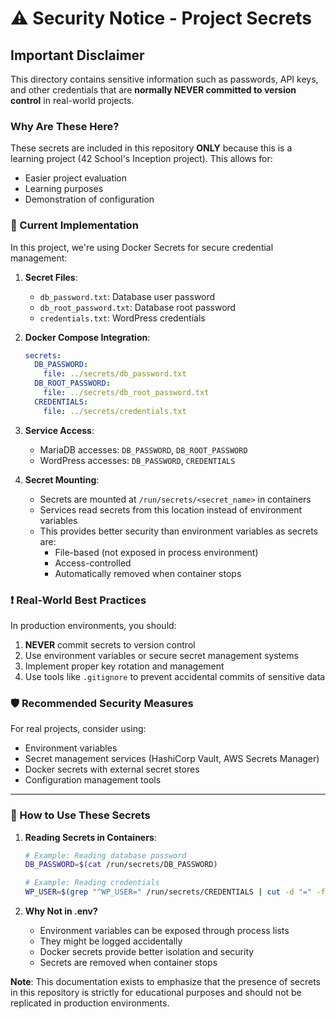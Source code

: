 # ⚠️ Security Notice - Project Secrets

## Important Disclaimer

This directory contains sensitive information such as passwords, API keys, and other credentials that are **normally NEVER committed to version control** in real-world projects.

### Why Are These Here?

These secrets are included in this repository **ONLY** because this is a learning project (42 School's Inception project). This allows for:
- Easier project evaluation
- Learning purposes
- Demonstration of configuration

### 🔐 Current Implementation

In this project, we're using Docker Secrets for secure credential management:

1. **Secret Files**:
   - `db_password.txt`: Database user password
   - `db_root_password.txt`: Database root password
   - `credentials.txt`: WordPress credentials

2. **Docker Compose Integration**:
   ```yaml
   secrets:
     DB_PASSWORD:
       file: ../secrets/db_password.txt
     DB_ROOT_PASSWORD:
       file: ../secrets/db_root_password.txt
     CREDENTIALS:
       file: ../secrets/credentials.txt
   ```

3. **Service Access**:
   - MariaDB accesses: `DB_PASSWORD`, `DB_ROOT_PASSWORD`
   - WordPress accesses: `DB_PASSWORD`, `CREDENTIALS`

4. **Secret Mounting**:
   - Secrets are mounted at `/run/secrets/<secret_name>` in containers
   - Services read secrets from this location instead of environment variables
   - This provides better security than environment variables as secrets are:
     * File-based (not exposed in process environment)
     * Access-controlled
     * Automatically removed when container stops

### ❗ Real-World Best Practices

In production environments, you should:

1. **NEVER** commit secrets to version control
2. Use environment variables or secure secret management systems
3. Implement proper key rotation and management
4. Use tools like `.gitignore` to prevent accidental commits of sensitive data

### 🛡 Recommended Security Measures

For real projects, consider using:
- Environment variables
- Secret management services (HashiCorp Vault, AWS Secrets Manager)
- Docker secrets with external secret stores
- Configuration management tools

---

### 📖 How to Use These Secrets

1. **Reading Secrets in Containers**:
   ```bash
   # Example: Reading database password
   DB_PASSWORD=$(cat /run/secrets/DB_PASSWORD)
   
   # Example: Reading credentials
   WP_USER=$(grep "^WP_USER=" /run/secrets/CREDENTIALS | cut -d "=" -f 2)
   ```

2. **Why Not in .env?**
   - Environment variables can be exposed through process lists
   - They might be logged accidentally
   - Docker secrets provide better isolation and security
   - Secrets are removed when container stops

**Note**: This documentation exists to emphasize that the presence of secrets in this repository is strictly for educational purposes and should not be replicated in production environments.